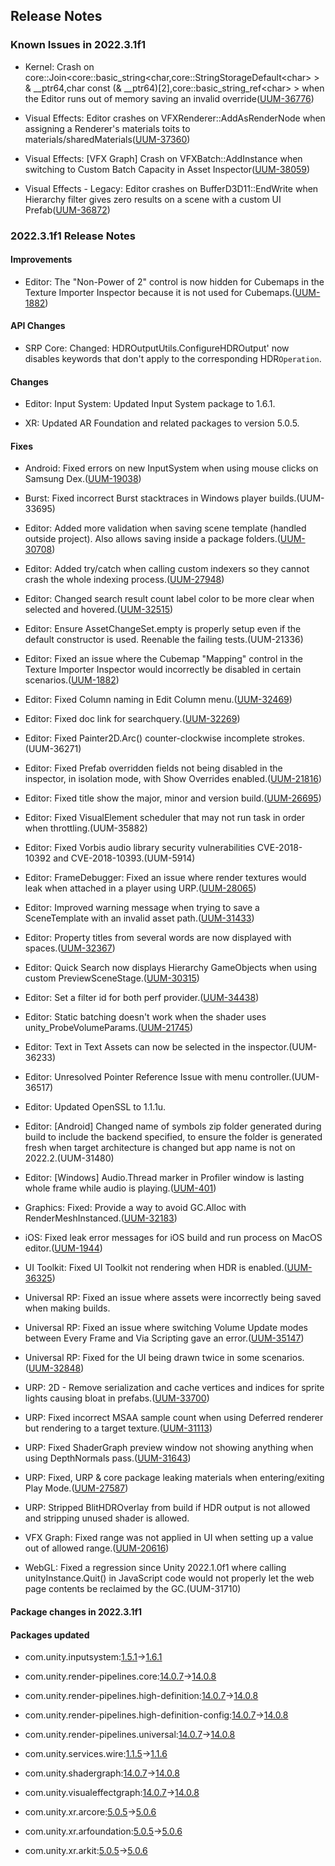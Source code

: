 ## Release Notes

### Known Issues in 2022.3.1f1

-   Kernel: Crash on core::Join\<core::basic_string\<char,core::StringStorageDefault\<char\> \> & \_\_ptr64,char const (& \_\_ptr64)\[2\],core::basic_string_ref\<char\> \> when the Editor runs out of memory saving an invalid override([UUM-36776](https://issuetracker.unity3d.com/issues/crash-on-core-join-core-basic-string-char-core-stringstoragedefault-and-ptr64-char-const-and-ptr64-2-core-basic-string-ref-when-the-editor-runs-out-of-memory-saving-an-invalid-override))

-   Visual Effects: Editor crashes on VFXRenderer::AddAsRenderNode when assigning a Renderer's materials toits to materials/sharedMaterials([UUM-37360](https://issuetracker.unity3d.com/issues/editor-crashes-on-vfxrenderer-addasrendernode-when-assigning-a-renderers-materials-toits-to-materials-slash-sharedmaterials))

-   Visual Effects: \[VFX Graph\] Crash on VFXBatch::AddInstance when switching to Custom Batch Capacity in Asset Inspector([UUM-38059](https://issuetracker.unity3d.com/issues/vfx-graph-crash-on-vfxbatch-addinstance-when-switching-to-custom-batch-capacity-in-asset-inspector))

-   Visual Effects - Legacy: Editor crashes on BufferD3D11::EndWrite when Hierarchy filter gives zero results on a scene with a custom UI Prefab([UUM-36872](https://issuetracker.unity3d.com/issues/editor-crashes-on-bufferd3d11-endwrite-when-hierarchy-filter-gives-zero-results-on-a-scene-with-a-custom-ui-prefab))

### 2022.3.1f1 Release Notes

#### Improvements

-   Editor: The \"Non-Power of 2\" control is now hidden for Cubemaps in the Texture Importer Inspector because it is not used for Cubemaps.([UUM-1882](https://issuetracker.unity3d.com/issues/mapping-option-is-disabled-when-importing-an-image-as-a-point-light-cookie-with-non-power-of-2-option-set-to-none))

#### API Changes

-   SRP Core: Changed: HDROutputUtils.ConfigureHDROutput\' now disables keywords that don\'t apply to the corresponding HDR` Operation `.

#### Changes

-   Editor: Input System: Updated Input System package to 1.6.1.

-   XR: Updated AR Foundation and related packages to version 5.0.5.

#### Fixes

-   Android: Fixed errors on new InputSystem when using mouse clicks on Samsung Dex.([UUM-19038](https://issuetracker.unity3d.com/issues/android-uitoolkit-buttons-cant-be-clicked-with-a-cursor-in-samsung-dex-when-using-eventsystem))

-   Burst: Fixed incorrect Burst stacktraces in Windows player builds.(UUM-33695)

-   Editor: Added more validation when saving scene template (handled outside project). Also allows saving inside a package folders.([UUM-30708](https://issuetracker.unity3d.com/issues/couldnt-create-asset-file-error-message-and-exception-when-creating-template-scene-asset-outside-assets-folder))

-   Editor: Added try/catch when calling custom indexers so they cannot crash the whole indexing process.([UUM-27948](https://issuetracker.unity3d.com/issues/search-window-doesnt-show-any-project-assets))

-   Editor: Changed search result count label color to be more clear when selected and hovered.([UUM-32515](https://issuetracker.unity3d.com/issues/search-search-results-amount-is-poorly-visible-when-editor-is-in-light-mode))

-   Editor: Ensure AssetChangeSet.empty is properly setup even if the default constructor is used. Reenable the failing tests.(UUM-21336)

-   Editor: Fixed an issue where the Cubemap \"Mapping\" control in the Texture Importer Inspector would incorrectly be disabled in certain scenarios.([UUM-1882](https://issuetracker.unity3d.com/issues/mapping-option-is-disabled-when-importing-an-image-as-a-point-light-cookie-with-non-power-of-2-option-set-to-none))

-   Editor: Fixed Column naming in Edit Column menu.([UUM-32469](https://issuetracker.unity3d.com/issues/search-column-actions-are-displayed-in-code-strings-edit-m-activequeryguid-not-in-human-language))

-   Editor: Fixed doc link for searchquery.([UUM-32269](https://issuetracker.unity3d.com/issues/documentation-link-does-not-work-when-the-category-equals-3d-question-mark-is-clicked))

-   Editor: Fixed Painter2D.Arc() counter-clockwise incomplete strokes.(UUM-36271)

-   Editor: Fixed Prefab overridden fields not being disabled in the inspector, in isolation mode, with Show Overrides enabled.([UUM-21816](https://issuetracker.unity3d.com/issues/uitoolkit-does-not-disable-controls-for-patched-properties-in-prefab-mode-in-context-like-imgui-does))

-   Editor: Fixed title show the major, minor and version build.([UUM-26695](https://issuetracker.unity3d.com/issues/full-editor-version-is-not-displayed-in-the-toolbar))

-   Editor: Fixed VisualElement scheduler that may not run task in order when throttling.(UUM-35882)

-   Editor: Fixed Vorbis audio library security vulnerabilities CVE-2018-10392 and CVE-2018-10393.(UUM-5914)

-   Editor: FrameDebugger: Fixed an issue where render textures would leak when attached in a player using URP.([UUM-28065](https://issuetracker.unity3d.com/issues/frame-debugger-vram-memory-leak))

-   Editor: Improved warning message when trying to save a SceneTemplate with an invalid asset path.([UUM-31433](https://issuetracker.unity3d.com/issues/console-displays-error-unityexception-creating-asset-at-path-assets-slash-scenes-slash-scenetemplate-failed-dot-during-scene-template-saving))

-   Editor: Property titles from several words are now displayed with spaces.([UUM-32367](https://issuetracker.unity3d.com/issues/search-property-titles-from-several-words-are-displayed-without-the-spaces))

-   Editor: Quick Search now displays Hierarchy GameObjects when using custom PreviewSceneStage.([UUM-30315](https://issuetracker.unity3d.com/issues/quick-search-does-not-display-hierarchy-gameobjects-when-using-custom-previewscenestage))

-   Editor: Set a filter id for both perf provider.([UUM-34438](https://issuetracker.unity3d.com/issues/some-search-preference-options-have-cut-off-descriptions))

-   Editor: Static batching doesn\'t work when the shader uses unity_ProbeVolumeParams.([UUM-21745](https://issuetracker.unity3d.com/issues/static-batching-doesnt-work-when-the-shader-uses-unity-probevolumeparams))

-   Editor: Text in Text Assets can now be selected in the inspector.(UUM-36233)

-   Editor: Unresolved Pointer Reference Issue with menu controller.(UUM-36517)

-   Editor: Updated OpenSSL to 1.1.1u.

-   Editor: \[Android\] Changed name of symbols zip folder generated during build to include the backend specified, to ensure the folder is generated fresh when target architecture is changed but app name is not on 2022.2.(UUM-31480)

-   Editor: \[Windows\] Audio.Thread marker in Profiler window is lasting whole frame while audio is playing.([UUM-401](https://issuetracker.unity3d.com/issues/windows-audio-dot-thread-marker-in-profiler-window-is-lasting-whole-frame-while-audio-is-playing))

-   Graphics: Fixed: Provide a way to avoid GC.Alloc with RenderMeshInstanced.([UUM-32183](https://issuetracker.unity3d.com/issues/gc-alloc-when-using-graphics-dot-rendermeshinstanced))

-   iOS: Fixed leak error messages for iOS build and run process on MacOS editor.([UUM-1944](https://issuetracker.unity3d.com/issues/backport-ios-unfreed-allocation-errors-thrown-in-console-when-executing-build-and-run-with-ios-platform))

-   UI Toolkit: Fixed UI Toolkit not rendering when HDR is enabled.([UUM-36325](https://issuetracker.unity3d.com/issues/ui-toolkit-gameobjects-are-not-rendered-when-hdr-is-enabled))

-   Universal RP: Fixed an issue where assets were incorrectly being saved when making builds.

-   Universal RP: Fixed an issue where switching Volume Update modes between Every Frame and Via Scripting gave an error.([UUM-35147](https://issuetracker.unity3d.com/issues/volume-update-switching-between-via-scripting-and-every-frame-causes-an-error))

-   Universal RP: Fixed for the UI being drawn twice in some scenarios.([UUM-32848](https://issuetracker.unity3d.com/issues/ui-is-drawn-twice-in-the-urp-project))

-   URP: 2D - Remove serialization and cache vertices and indices for sprite lights causing bloat in prefabs.([UUM-33700](https://issuetracker.unity3d.com/issues/large-prefab-size-when-it-contains-urp-light2d-field-overrides))

-   URP: Fixed incorrect MSAA sample count when using Deferred renderer but rendering to a target texture.([UUM-31113](https://issuetracker.unity3d.com/issues/scene-window-isnt-rendered-when-camera-gameobject-is-selected))

-   URP: Fixed ShaderGraph preview window not showing anything when using DepthNormals pass.([UUM-31643](https://issuetracker.unity3d.com/issues/shader-graph-editor-main-preview-window-is-blank))

-   URP: Fixed, URP &amp; core package leaking materials when entering/exiting Play Mode.([UUM-27587](https://issuetracker.unity3d.com/issues/resources-dot-findobjectsoftypeall-typeof-material-dot-length-increases-every-time-when-entering-slash-exiting-play-mode))

-   URP: Stripped BlitHDROverlay from build if HDR output is not allowed and stripping unused shader is allowed.

-   VFX Graph: Fixed range was not applied in UI when setting up a value out of allowed range.([UUM-20616](https://issuetracker.unity3d.com/issues/vfx-min-slash-max-slash-range-is-not-reflected-in-ui-for-numeric-properties))

-   WebGL: Fixed a regression since Unity 2022.1.0f1 where calling unityInstance.Quit() in JavaScript code would not properly let the web page contents be reclaimed by the GC.(UUM-31710)

#### Package changes in 2022.3.1f1

#### Packages updated

-   com.unity.inputsystem:[1.5.1](https://docs.unity3d.com/Packages/com.unity.inputsystem@1.5//changelog/CHANGELOG.html)&#x2192;[1.6.1](https://docs.unity3d.com/Packages/com.unity.inputsystem@1.6//changelog/CHANGELOG.html)

-   com.unity.render-pipelines.core:[14.0.7](https://docs.unity3d.com/Packages/com.unity.render-pipelines.core@14.0//changelog/CHANGELOG.html)&#x2192;[14.0.8](https://docs.unity3d.com/Packages/com.unity.render-pipelines.core@14.0//changelog/CHANGELOG.html)

-   com.unity.render-pipelines.high-definition:[14.0.7](https://docs.unity3d.com/Packages/com.unity.render-pipelines.high-definition@14.0//changelog/CHANGELOG.html)&#x2192;[14.0.8](https://docs.unity3d.com/Packages/com.unity.render-pipelines.high-definition@14.0//changelog/CHANGELOG.html)

-   com.unity.render-pipelines.high-definition-config:[14.0.7](https://docs.unity3d.com/Packages/com.unity.render-pipelines.high-definition-config@14.0//changelog/CHANGELOG.html)&#x2192;[14.0.8](https://docs.unity3d.com/Packages/com.unity.render-pipelines.high-definition-config@14.0//changelog/CHANGELOG.html)

-   com.unity.render-pipelines.universal:[14.0.7](https://docs.unity3d.com/Packages/com.unity.render-pipelines.universal@14.0//changelog/CHANGELOG.html)&#x2192;[14.0.8](https://docs.unity3d.com/Packages/com.unity.render-pipelines.universal@14.0//changelog/CHANGELOG.html)

-   com.unity.services.wire:[1.1.5](https://docs.unity3d.com/Packages/com.unity.services.wire@1.1//changelog/CHANGELOG.html)&#x2192;[1.1.6](https://docs.unity3d.com/Packages/com.unity.services.wire@1.1//changelog/CHANGELOG.html)

-   com.unity.shadergraph:[14.0.7](https://docs.unity3d.com/Packages/com.unity.shadergraph@14.0//changelog/CHANGELOG.html)&#x2192;[14.0.8](https://docs.unity3d.com/Packages/com.unity.shadergraph@14.0//changelog/CHANGELOG.html)

-   com.unity.visualeffectgraph:[14.0.7](https://docs.unity3d.com/Packages/com.unity.visualeffectgraph@14.0//changelog/CHANGELOG.html)&#x2192;[14.0.8](https://docs.unity3d.com/Packages/com.unity.visualeffectgraph@14.0//changelog/CHANGELOG.html)

-   com.unity.xr.arcore:[5.0.5](https://docs.unity3d.com/Packages/com.unity.xr.arcore@5.0//changelog/CHANGELOG.html)&#x2192;[5.0.6](https://docs.unity3d.com/Packages/com.unity.xr.arcore@5.0//changelog/CHANGELOG.html)

-   com.unity.xr.arfoundation:[5.0.5](https://docs.unity3d.com/Packages/com.unity.xr.arfoundation@5.0//changelog/CHANGELOG.html)&#x2192;[5.0.6](https://docs.unity3d.com/Packages/com.unity.xr.arfoundation@5.0//changelog/CHANGELOG.html)

-   com.unity.xr.arkit:[5.0.5](https://docs.unity3d.com/Packages/com.unity.xr.arkit@5.0//changelog/CHANGELOG.html)&#x2192;[5.0.6](https://docs.unity3d.com/Packages/com.unity.xr.arkit@5.0//changelog/CHANGELOG.html)
